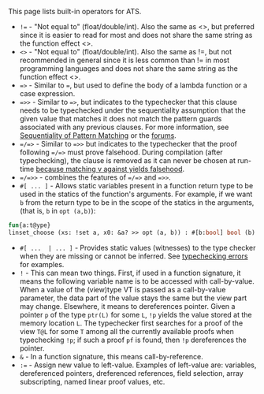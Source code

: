 This page lists built-in operators for ATS.

  - `!=` - "Not equal to" (float/double/int). Also the same as <>, but preferred since it is easier to read for most and does not share the same string as the function effect <>.
  - `<>` - "Not equal to" (float/double/int). Also the same as !=, but not recommended in general since it is less common than != in most programming languages and does not share the same string as the function effect <>.
  - `=>` - Similar to `=`, but used to define the body of a lambda function or a case expression.
  - `=>>` - Similar to `=>`, but indicates to the typechecker that this clause needs to be typechecked under the sequentiality assumption that the given value that matches it does not match the pattern guards associated with any previous clauses. For more information, see [Sequentiality of Pattern Matching][1] or the [forums][2].
  - `=/=>` - Similar to `=>>`  but indicates to the typechecker that the proof following `=/=>` must prove falsehood. During compilation (after typechecking), the clause is removed as it can never be chosen at run-time [because matching v against yields falsehood][3].
  - `=/=>>` - combines the features of `=/=>` and `=>>`.
  - `#[ ... ]` - Allows static variables present in a function return type to be used in the statics of the function's arguments. For example, if we want `b` from the return type to be in the scope of the statics in the arguments, (that is, `b` in `opt (a,b)`):

```ocaml
fun{a:t@ype}
linset_choose (xs: !set a, x0: &a? >> opt (a, b)) : #[b:bool] bool (b)
```
  - `#[ ...  | ... ]` - Provides static values (witnesses) to the type checker when they are missing or cannot be inferred. See [typechecking errors ](https://github.com/githwxi/ATS-Postiats/wiki/typechecking-errors#supplying-static-values-to-the-typechecker) for examples.
  - `!` - This can mean two things. First, if used in a function signature, it means the following variable name is to be accessed with call-by-value. When a value of the (view)type VT is passed as a call-by-value parameter, the data part of the value stays the same but the view part may change.
Elsewhere, it means to dereferences pointer. Given a pointer `p` of the type `ptr(L)` for some `L`, `!p` yields the value stored at the memory location `L`. The typechecker first searches for a proof of the view `T@L` for some `T` among all the currently available proofs when typechecking `!p`; if such a proof `pf` is found, then `!p` dereferences the pointer.
  - `&` - In a function signature, this means call-by-reference.
  - `:=` - Assign new value to left-value. Examples of left-value are: variables, dereferenced pointers, dreferenced references, field selection, array subscripting, named linear proof values, etc.

[1]: http://www.ats-lang.org/DOCUMENT/INTPROGINATS/HTML/x2683.html
[2]: https://groups.google.com/d/msg/ats-lang-users/g3A2fzeKM3A/2UYOjNLVZ5sJ
[3]: https://groups.google.com/d/msg/ats-lang-users/NpQZuB7W9PU/5pwjoDi4oj0J